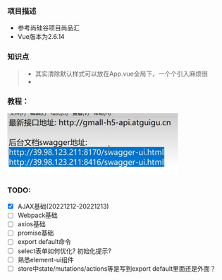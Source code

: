 ### 项目描述
- 参考尚硅谷项目尚品汇
- Vue版本为2.6.14

### 知识点
> - 其实清除默认样式可以放在App.vue全局下，一个个引入麻烦很
> - 

### 教程：
![](.README_images/801d8281.png)

### TODO:
- [x] AJAX基础(20221212-20221213)
- [ ] Webpack基础
- [ ] axios基础
- [ ] promise基础
- [ ] export default命令
- [ ] select表单如何优化? 初始化提示?
- [ ] 熟悉element-ui组件
- [ ] store中state/mutations/actions等是写到export default里面还是外面？